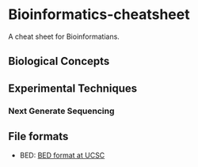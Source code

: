 # Bioinformatics-cheatsheet
A cheat sheet for Bioinformatians.

## Biological Concepts

## Experimental Techniques
### Next Generate Sequencing


## File formats
- BED: [BED format at UCSC](https://genome.ucsc.edu/FAQ/FAQformat.html#format1)


